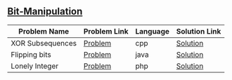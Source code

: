## [Bit-Manipulation](https://www.hackerrank.com/domains/algorithms/bit-manipulation)

Problem Name|Problem Link|Language|Solution Link
---|---|---|---
XOR Subsequences|[Problem](https://www.hackerrank.com/challenges/xor-subsequence/problem)|cpp|[Solution](./xor-subsequence.cpp)
Flipping bits|[Problem](https://www.hackerrank.com/challenges/flipping-bits/problem)|java|[Solution](./Flipping-bits.java)
Lonely Integer|[Problem](https://www.hackerrank.com/challenges/lonely-integer/problem)|php|[Solution](./lonely-integer.php)
